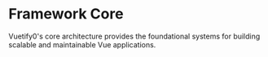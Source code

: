 # Framework Core

Vuetify0's core architecture provides the foundational systems for building scalable and maintainable Vue applications.

<DocsPageFeatures :frontmatter />
